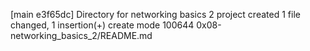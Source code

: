 [main e3f65dc] Directory for networking basics 2 project created
 1 file changed, 1 insertion(+)
 create mode 100644 0x08-networking_basics_2/README.md

